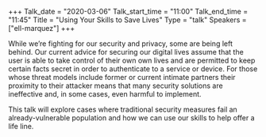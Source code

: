+++
Talk_date = "2020-03-06"
Talk_start_time = "11:00"
Talk_end_time = "11:45"
Title = "Using Your Skills to Save Lives"
Type = "talk"
Speakers = ["ell-marquez"]
+++

While we’re fighting for our security and privacy, some are being left behind. Our current advice for securing our digital lives assume that the user is able to take control of their own own lives and are permitted to keep certain facts secret in order to authenticate to a service or device. For those whose threat models include former or current intimate partners their proximity to their attacker means that many security solutions are ineffective and, in some cases, even harmful to implement.

  This talk will explore cases where traditional security measures fail an already-vulnerable population and how we can use our skills to help offer a life line.
